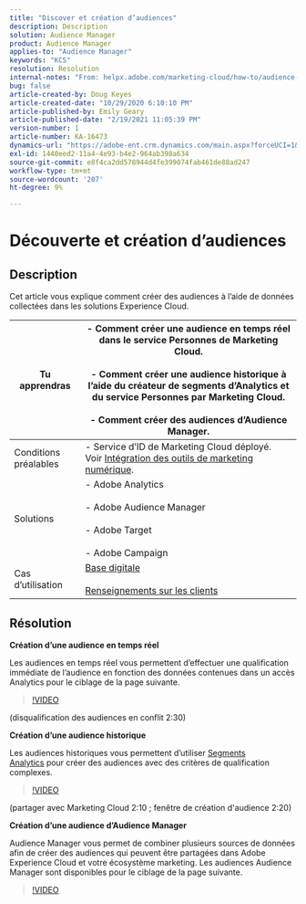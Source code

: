 ```yaml
---
title: "Discover et création d’audiences"
description: Description
solution: Audience Manager
product: Audience Manager
applies-to: "Audience Manager"
keywords: "KCS"
resolution: Resolution
internal-notes: "From: helpx.adobe.com/marketing-cloud/how-to/audience-discovery.html"
bug: false
article-created-by: Doug Keyes
article-created-date: "10/29/2020 6:10:10 PM"
article-published-by: Emily Geary
article-published-date: "2/19/2021 11:05:39 PM"
version-number: 1
article-number: KA-16473
dynamics-url: "https://adobe-ent.crm.dynamics.com/main.aspx?forceUCI=1&pagetype=entityrecord&etn=knowledgearticle&id=279bbdfa-111a-eb11-a813-000d3a5937f3"
exl-id: 1440eed2-11a4-4e93-b4e2-964ab398a634
source-git-commit: e8f4ca2dd578944d4fe399074fab461de88ad247
workflow-type: tm+mt
source-wordcount: '207'
ht-degree: 9%

---
```


# Découverte et création d’audiences

## Description


Cet article vous explique comment créer des audiences à l’aide de données collectées dans les solutions Experience Cloud.


| Tu apprendras | - Comment créer une audience en temps réel dans le service Personnes de Marketing Cloud.<br><br>- Comment créer une audience historique à l’aide du créateur de segments d’Analytics et du service Personnes par Marketing Cloud.<br><br>- Comment créer des audiences d’Audience Manager. |
| --- | --- |
| Conditions préalables | - Service d’ID de Marketing Cloud déployé. Voir [Intégration des outils de marketing numérique](https://helpx.adobe.com/marketing-cloud/how-to/tool-integration.html). |
| Solutions | - Adobe Analytics<br><br>- Adobe Audience Manager<br><br>- Adobe Target<br><br>- Adobe Campaign |
| Cas d’utilisation | [Base digitale](https://helpx.adobe.com/marketing-cloud/how-to/digital-foundation.html)<br><br>[Renseignements sur les clients](https://helpx.adobe.com/marketing-cloud/how-to/customer-intelligence.html) |





## Résolution


<b>Création d’une audience en temps réel</b>

Les audiences en temps réel vous permettent d’effectuer une qualification immédiate de l’audience en fonction des données contenues dans un accès Analytics pour le ciblage de la page suivante.




>[!VIDEO](https://video.tv.adobe.com/v/17804t1/)


(disqualification des audiences en conflit 2:30)



<b>Création d’une audience historique</b>

Les audiences historiques vous permettent d’utiliser [Segments Analytics](https://marketing.adobe.com/resources/help/fr_FR/analytics/segment/) pour créer des audiences avec des critères de qualification complexes.




>[!VIDEO](https://video.tv.adobe.com/v/17805/)


(partager avec Marketing Cloud 2:10 ; fenêtre de création d&#39;audience 2:20)

<b>Création d’une audience d’Audience Manager</b>

Audience Manager vous permet de combiner plusieurs sources de données afin de créer des audiences qui peuvent être partagées dans Adobe Experience Cloud et votre écosystème marketing. Les audiences Audience Manager sont disponibles pour le ciblage de la page suivante.




>[!VIDEO](https://video.tv.adobe.com/v/18113t1/)
